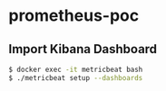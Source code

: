 # prometheus-poc


## Import Kibana Dashboard
```bash
$ docker exec -it metricbeat bash
$ ./metricbeat setup --dashboards
```
